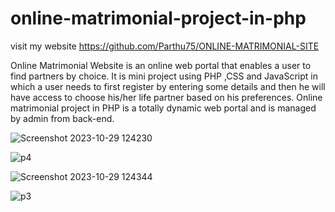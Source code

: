 # online-matrimonial-project-in-php
visit my website 
https://github.com/Parthu75/ONLINE-MATRIMONIAL-SITE

Online Matrimonial Website is an online web portal that enables a user to find partners by choice.
It is mini project using  PHP ,CSS and JavaScript in which a user needs to 
first register by entering some details and 
then he will have access to choose his/her life 
partner based on his preferences.
Online matrimonial project in PHP is a totally dynamic web portal and is managed by admin from back-end.

![Screenshot 2023-10-29 124230](https://github.com/Parthu75/ONLINE-MATRIMONIAL-SITE/assets/146209786/db17eaa9-e18b-4e75-9b80-140dfae1aca2)

![p4](https://github.com/Parthu75/ONLINE-MATRIMONIAL-SITE/assets/146209786/c4ae00d5-870f-419d-b2cf-46492cdf0067)

![Screenshot 2023-10-29 124344](https://github.com/Parthu75/ONLINE-MATRIMONIAL-SITE/assets/146209786/c6999d6b-7ae6-44c6-b559-cc259540f36b)


![p3](https://github.com/Parthu75/ONLINE-MATRIMONIAL-SITE/assets/146209786/142a4b14-a7c4-4baf-85ee-90c0e7628966)
